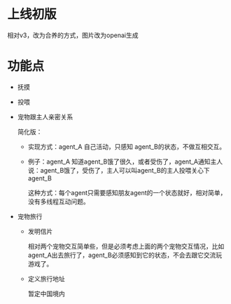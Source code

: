 # 上线初版

相对v3，改为合养的方式，图片改为openai生成

# 功能点

- 抚摸

- 投喂

- 宠物跟主人亲密关系

  简化版：

    - 实现方式：agent_A 自己活动，只感知 agent_B的状态，不做互相交互。

    - 例子：agent_A 知道agent_B饿了很久，或者受伤了，agent_A通知主人说：agent_B饿了，受伤了，主人可以叫agent_B的主人投喂关心下 agent_B

      这种方式：每个agent只需要感知朋友agent的一个状态就好，相对简单，没有多线程互动问题。


- 宠物旅行

    - 发明信片

      相对两个宠物交互简单些，但是必须考虑上面的两个宠物交互情况，比如 agent_A出去旅行了，agent_B必须感知到它的状态，不会去跟它交流玩游戏了。

    - 定义旅行地址

      暂定中国境内
    


